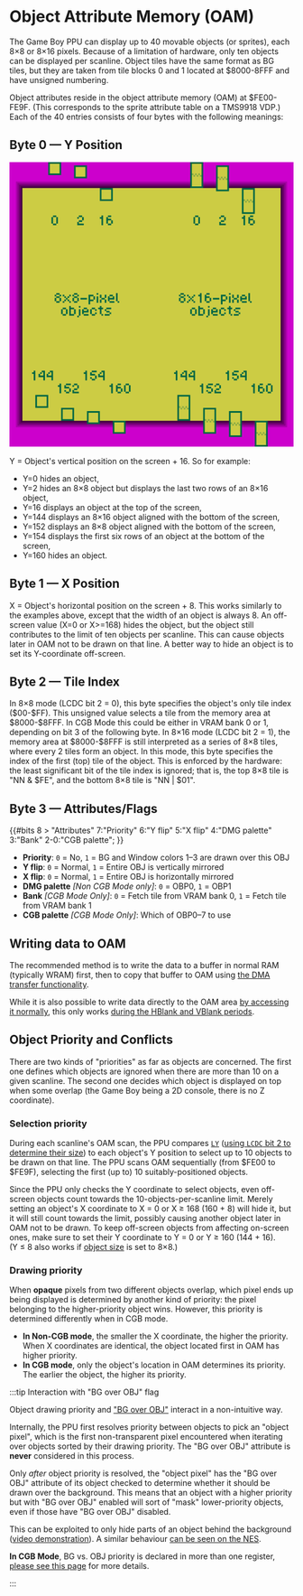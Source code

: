 
# Object Attribute Memory (OAM)

The Game Boy PPU can display up to 40 movable objects (or sprites), each 8×8 or
8×16 pixels. Because of a limitation of hardware, only ten objects
can be displayed per scanline. Object tiles have the same format as
BG tiles, but they are taken from tile blocks 0 and 1 located at
$8000-8FFF and have unsigned numbering.

Object attributes reside in the object attribute memory (OAM) at \$FE00-FE9F.
(This corresponds to the sprite attribute table on a TMS9918 VDP.)
Each of the 40 entries consists of
four bytes with the following meanings:

## Byte 0 — Y Position

<img class="pixelated" src="imgs/Objects_vertical_position.png" alt="Interpretation of object Y coordinates">

Y = Object's vertical position on the screen + 16. So for example:

- Y=0 hides an object,
- Y=2 hides an 8×8 object but displays the last two rows of an 8×16 object,
- Y=16 displays an object at the top of the screen,
- Y=144 displays an 8×16 object aligned with the bottom of the screen,
- Y=152 displays an 8×8 object aligned with the bottom of the screen,
- Y=154 displays the first six rows of an object at the bottom of the screen,
- Y=160 hides an object.

## Byte 1 — X Position

X = Object's horizontal position on the screen + 8. This works similarly
to the examples above, except that the width of an object is always 8. An
off-screen value (X=0 or X\>=168) hides the object, but the object still
contributes to the limit of ten objects per scanline.
This can cause objects later in OAM not to be drawn on that line.
A better way to hide an object is to set its Y-coordinate off-screen.

## Byte 2 — Tile Index

In 8×8 mode (LCDC bit 2 = 0), this byte specifies the object's only tile index (\$00-\$FF).
This unsigned value selects a tile from the memory area at \$8000-\$8FFF.
In CGB Mode this could be either in
VRAM bank 0 or 1, depending on bit 3 of the following byte.
In 8×16 mode (LCDC bit 2 = 1), the memory area at \$8000-\$8FFF is still interpreted
as a series of 8×8 tiles, where every 2 tiles form an object. In this mode, this byte
specifies the index of the first (top) tile of the object. This is enforced by the
hardware: the least significant bit of the tile index is ignored; that is, the top 8×8
tile is "NN & \$FE", and the bottom 8×8 tile is "NN | \$01".

## Byte 3 — Attributes/Flags

{{#bits 8 >
  "Attributes"  7:"Priority" 6:"Y flip" 5:"X flip" 4:"DMG palette" 3:"Bank" 2-0:"CGB palette";
}}

- **Priority**: `0` = No, `1` = BG and Window colors 1–3 are drawn over this OBJ
- **Y flip**: `0` = Normal, `1` = Entire OBJ is vertically mirrored
- **X flip**: `0` = Normal, `1` = Entire OBJ is horizontally mirrored
- **DMG palette** *\[Non CGB Mode only\]*: `0` = OBP0, `1` = OBP1
- **Bank** *\[CGB Mode Only\]*: `0` = Fetch tile from VRAM bank 0, `1` = Fetch tile from VRAM bank 1
- **CGB palette** *\[CGB Mode Only\]*: Which of OBP0–7 to use

## Writing data to OAM

The recommended method is to write the data to a buffer in normal RAM
(typically WRAM) first, then to copy that buffer to OAM using
[the DMA transfer functionality](<#OAM DMA Transfer>).

While it is also possible to write data directly to the OAM area
[by accessing it normally](<#OAM (memory area at $FE00-$FE9F) is accessible during Modes 0-1>),
this only works [during the HBlank and VBlank periods](<#PPU modes>).

## Object Priority and Conflicts

There are two kinds of "priorities" as far as objects are concerned.
The first one defines which objects are ignored when there are more than 10 on a
given scanline. The second one decides which object is displayed on top when some
overlap (the Game Boy being a 2D console, there is no Z coordinate).

### Selection priority

During each scanline's OAM scan, the PPU compares [`LY`](<#FF44 — LY: LCD Y coordinate \[read-only\]>)
([using `LCDC` bit 2 to determine their size](<#LCDC.2 — OBJ size>)) to each
object's Y position to select up to 10 objects to be drawn on that line.
The PPU scans OAM sequentially (from $FE00 to $FE9F), selecting the first (up to)
10 suitably-positioned objects.

Since the PPU only checks the Y coordinate to select objects, even
off-screen objects count towards the 10-objects-per-scanline limit.
Merely setting an object's X coordinate to X&nbsp;=&nbsp;0 or X&nbsp;≥&nbsp;168
(160&nbsp;+&nbsp;8) will hide it, but it will still count towards the
limit, possibly causing another object later in OAM not
to be drawn. To keep off-screen objects from affecting on-screen ones, make
sure to set their Y coordinate to Y&nbsp;=&nbsp;0 or Y&nbsp;≥&nbsp;160
(144&nbsp;+&nbsp;16).
(Y&nbsp;≤&nbsp;8 also works if [object size](<#LCDC.2 — OBJ size>) is set to 8×8.)

### Drawing priority

When **opaque** pixels from two different objects overlap, which pixel ends up
being displayed is determined by another kind of priority: the pixel belonging
to the higher-priority object wins. However, this priority is determined
differently when in CGB mode.

- **In Non-CGB mode**, the smaller the X coordinate, the higher the priority.
  When X coordinates are identical, the object located first in OAM has higher
  priority.
- **In CGB mode**, only the object's location in OAM determines its priority.
  The earlier the object, the higher its priority.

:::tip Interaction with "BG over OBJ" flag

Object drawing priority and ["BG over OBJ"](<#BG Map Attributes (CGB Mode only)>) interact in a non-intuitive way.

Internally, the PPU first resolves priority between objects to
pick an "object pixel", which is the first non-transparent pixel encountered
when iterating over objects sorted by their drawing priority.
The "BG over OBJ" attribute is **never** considered in this process.

Only *after* object priority is resolved, the "object pixel" has the "BG over
OBJ" attribute of its object checked to determine whether it should be drawn
over the background.
This means that an object with a higher priority but with "BG over OBJ" enabled
will sort of "mask" lower-priority objects, even if those have "BG over OBJ"
disabled.

This can be exploited to only hide parts of an object behind the background
([video demonstration](https://youtu.be/B8sJGgCVvnk)).
A similar behaviour [can be seen on the NES](https://forums.nesdev.org/viewtopic.php?f=10&t=16861).

**In CGB Mode**, BG vs. OBJ priority is declared in more than one register, [please see this page](<#BG-to-OBJ Priority in CGB Mode>) for more details.

:::
